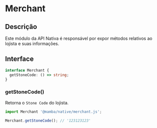# Merchant

## Descrição

Este módulo da API Nativa é responsável por expor métodos relativos ao lojista e suas informações.

## Interface

```ts
interface Merchant {
  getStoneCode: () => string;
}
```

### getStoneCode()

Retorna o `Stone Code` do lojista.

```js
import Merchant '@mamba/native/merchant.js';

Merchant.getStoneCode(); // '123123123'
```
